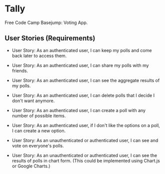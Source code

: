 # Tally
Free Code Camp Basejump: Voting App.

## User Stories (Requirements)
* User Story: As an authenticated user, I can keep my polls and come back later to access them.
* User Story: As an authenticated user, I can share my polls with my friends.
* User Story: As an authenticated user, I can see the aggregate results of my polls.
* User Story: As an authenticated user, I can delete polls that I decide I don't want anymore.
* User Story: As an authenticated user, I can create a poll with any number of possible items.
* User Story: As an authenticated user, if I don't like the options on a poll, I can create a new option.

* User Story: As an unauthenticated or authenticated user, I can see and vote on everyone's polls.
* User Story: As an unauthenticated or authenticated user, I can see the results of polls in chart form. (This could be implemented using Chart.js or Google Charts.)
